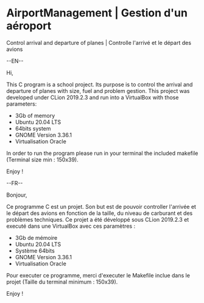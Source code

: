 # AirportManagement | Gestion d'un aéroport
Control arrival and departure of planes | Controlle l'arrivé et le départ des avions

--EN--

Hi, 

This C program is a school project. Its purpose is to control the arrival and departure of planes with size, fuel and problem gestion. This project was developed under CLion 2019.2.3 and run into a VirtualBox with those parameters:
  - 3Gb of memory
  - Ubuntu 20.04 LTS
  - 64bits system
  - GNOME Version 3.36.1
  - Virtualisation Oracle
  
In order to run the program please run in your terminal the included makefile (Terminal size min : 150x39).

Enjoy !

--FR--

Bonjour,

Ce programme C est un projet. Son but est de pouvoir controller l'arrivée et le départ des avions en fonction de la taille, du niveau de carburant et des problèmes techniques. Ce projet a été développé sous CLion 2019.2.3 et executé dans une VirtualBox avec ces paramètres :
  - 3Gb de mémoire
  - Ubuntu 20.04 LTS
  - Système 64bits
  - GNOME Version 3.36.1
  - Virtualisation Oracle
  
Pour executer ce programme, merci d'executer le Makefile inclue dans le projet (Taille du terminal minimum : 150x39).

Enjoy !
